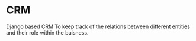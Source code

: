 # CRM
Django based CRM 
To keep track of the relations between different entities and their role within the buisness. 
